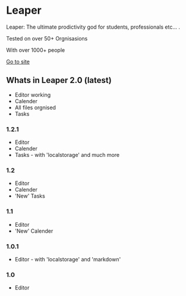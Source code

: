 # Leaper
Leaper: The ultimate prodictivity god for students, professionals etc... .

Tested on over 50+ Orgnisasions

With over 1000+ people

[Go to site](leaperstuff.github.io)

## Whats in Leaper 2.0 (latest)
- Editor working
- Calender
- All files orgnised
- Tasks

### 1.2.1
- Editor
- Calender
- Tasks - with 'localstorage' and much more

### 1.2
- Editor
- Calender
- 'New' Tasks

### 1.1
- Editor 
- 'New' Calender

### 1.0.1
- Editor - with 'localstorage' and 'markdown'

### 1.0
- Editor